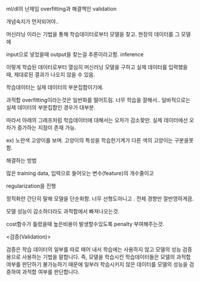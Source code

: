 ml/dl의 난제임 overfitting과 해결책인 validation

개념숙지가 먼저되어야.. 

머신러닝 이라는 기법을 통해 학습데이터로부터 모델을 찾고. 현장의 데이터를 그 모델에

input으로 넣었을때 output을 찾는걸 추론이라고함. inference


이렇게 학습된 데이터로부터 열심히 머신러닝 모델을 구하고 실제 데이터를 입력했을 때, 제대로된 결과가 나오지 않을 수 있음.

학습데이터는 실제 데이터의 부분집합이기에.

과적합 overfitting이라는것은 일반화를 떨어트림. 너무 학습을 잘해서.. 일바적으로는 실제 데이터의 부분집합인 경우가 대부분.


따라서 아래의 그래프처럼 학습데이터에 대해서는 오차가 감소핮만. 실제 데이터에선 오차가 증가하는 지점이 존재 가능.

ex) 노란색 고양이를 보며. 고양이의 특성을 학습한기계가 다른 색의 고양이는 구분을못함.




해결하는 방법

많은 training data, 입력으로 들어오는 변수(feature)의 개수줄이고

regularization을 진행


정직화란 간단히 말해 모델을 단순화함. 너무 선형도아니고 . 전체 경향만 잘반영하게끔.

모델 성능이 감소하더라도 과적합에서 빠져나오는것.

cost함수가 틀렸을때 높은비용이 발생할수있도록 penalty 부여해주는것. 


<검증(Validation)>

검증은 학습 데이터의 일부를 따로 떼어 내서 학습에는 사용하지 않고 모델의 성능 검증용으로 사용하는 기법을 말합니다. 즉, 모델을 학습시킨 학습데이터들은 모델의 과적합 여부를 판단하기 불가능하기 때문에 일부러 학습시키지 않은 데이터를 모델의 성능을 검증하여 과적합 여부를 판단합니다. 





